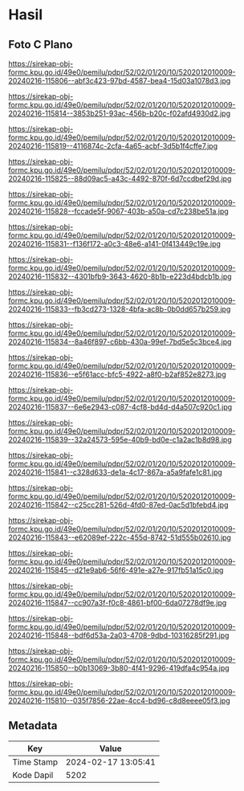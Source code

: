 # Hasil

## Foto C Plano

https://sirekap-obj-formc.kpu.go.id/49e0/pemilu/pdpr/52/02/01/20/10/5202012010009-20240216-115806--abf3c423-97bd-4587-bea4-15d03a1078d3.jpg

https://sirekap-obj-formc.kpu.go.id/49e0/pemilu/pdpr/52/02/01/20/10/5202012010009-20240216-115814--3853b251-93ac-456b-b20c-f02afd4930d2.jpg

https://sirekap-obj-formc.kpu.go.id/49e0/pemilu/pdpr/52/02/01/20/10/5202012010009-20240216-115819--4116874c-2cfa-4a65-acbf-3d5b1f4cffe7.jpg

https://sirekap-obj-formc.kpu.go.id/49e0/pemilu/pdpr/52/02/01/20/10/5202012010009-20240216-115825--88d09ac5-a43c-4492-870f-6d7ccdbef29d.jpg

https://sirekap-obj-formc.kpu.go.id/49e0/pemilu/pdpr/52/02/01/20/10/5202012010009-20240216-115828--fccade5f-9067-403b-a50a-cd7c238be51a.jpg

https://sirekap-obj-formc.kpu.go.id/49e0/pemilu/pdpr/52/02/01/20/10/5202012010009-20240216-115831--f136f172-a0c3-48e6-a141-0f413449c19e.jpg

https://sirekap-obj-formc.kpu.go.id/49e0/pemilu/pdpr/52/02/01/20/10/5202012010009-20240216-115832--4301bfb9-3643-4620-8b1b-e223d4bdcb1b.jpg

https://sirekap-obj-formc.kpu.go.id/49e0/pemilu/pdpr/52/02/01/20/10/5202012010009-20240216-115833--fb3cd273-1328-4bfa-ac8b-0b0dd657b259.jpg

https://sirekap-obj-formc.kpu.go.id/49e0/pemilu/pdpr/52/02/01/20/10/5202012010009-20240216-115834--8a46f897-c6bb-430a-99ef-7bd5e5c3bce4.jpg

https://sirekap-obj-formc.kpu.go.id/49e0/pemilu/pdpr/52/02/01/20/10/5202012010009-20240216-115836--e5f61acc-bfc5-4922-a8f0-b2af852e8273.jpg

https://sirekap-obj-formc.kpu.go.id/49e0/pemilu/pdpr/52/02/01/20/10/5202012010009-20240216-115837--6e6e2943-c087-4cf8-bd4d-d4a507c920c1.jpg

https://sirekap-obj-formc.kpu.go.id/49e0/pemilu/pdpr/52/02/01/20/10/5202012010009-20240216-115839--32a24573-595e-40b9-bd0e-c1a2ac1b8d98.jpg

https://sirekap-obj-formc.kpu.go.id/49e0/pemilu/pdpr/52/02/01/20/10/5202012010009-20240216-115841--c328d633-de1a-4c17-867a-a5a9fafe1c81.jpg

https://sirekap-obj-formc.kpu.go.id/49e0/pemilu/pdpr/52/02/01/20/10/5202012010009-20240216-115842--c25cc281-526d-4fd0-87ed-0ac5d1bfebd4.jpg

https://sirekap-obj-formc.kpu.go.id/49e0/pemilu/pdpr/52/02/01/20/10/5202012010009-20240216-115843--e62089ef-222c-455d-8742-51d555b02610.jpg

https://sirekap-obj-formc.kpu.go.id/49e0/pemilu/pdpr/52/02/01/20/10/5202012010009-20240216-115845--d21e9ab6-56f6-491e-a27e-917fb51a15c0.jpg

https://sirekap-obj-formc.kpu.go.id/49e0/pemilu/pdpr/52/02/01/20/10/5202012010009-20240216-115847--cc907a3f-f0c8-4861-bf00-6da07278df9e.jpg

https://sirekap-obj-formc.kpu.go.id/49e0/pemilu/pdpr/52/02/01/20/10/5202012010009-20240216-115848--bdf6d53a-2a03-4708-9dbd-10316285f291.jpg

https://sirekap-obj-formc.kpu.go.id/49e0/pemilu/pdpr/52/02/01/20/10/5202012010009-20240216-115850--b0b13069-3b80-4f41-9296-419dfa4c954a.jpg

https://sirekap-obj-formc.kpu.go.id/49e0/pemilu/pdpr/52/02/01/20/10/5202012010009-20240216-115810--035f7856-22ae-4cc4-bd96-c8d8eeee05f3.jpg


## Metadata

| Key        | Value               |
| ---------- | ------------------- |
| Time Stamp | 2024-02-17 13:05:41 |
| Kode Dapil | 5202                |



